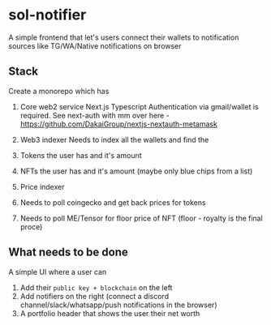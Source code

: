 # sol-notifier
A simple frontend that let's users connect their wallets to notification sources like TG/WA/Native notifications on browser

## Stack
Create a monorepo which has 

1. Core web2 service
Next.js
Typescript
Authentication via gmail/wallet is required. See next-auth with mm over here - https://github.com/DakaiGroup/nextjs-nextauth-metamask

2. Web3 indexer
Needs to index all the wallets and find the 
1. Tokens the user has and it's amount
2. NFTs the user has and it's amount (maybe only blue chips from a list)

3. Price indexer
1. Needs to poll coingecko and get back prices for tokens
2. Needs to poll ME/Tensor for floor price of NFT (floor - royalty is the final proce)

## What needs to be done
A simple UI where a user can 
1. Add their `public key + blockchain` on the left
2. Add notifiers on the right (connect a discord channel/slack/whatsapp/push notifications in the browser)
3. A portfolio header that shows the user their net worth


